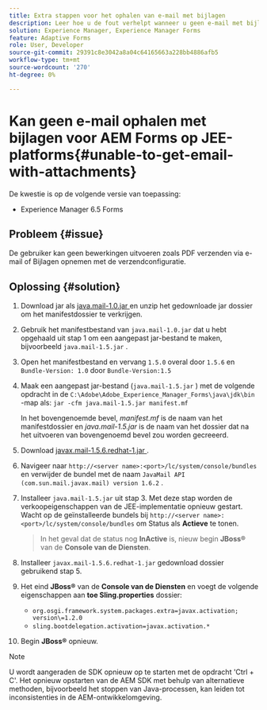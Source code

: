 ```yaml
---
title: Extra stappen voor het ophalen van e-mail met bijlagen
description: Leer hoe u de fout verhelpt wanneer u geen e-mail met bijlagen voor AEM Forms op JEE-platforms kunt ophalen.
solution: Experience Manager, Experience Manager Forms
feature: Adaptive Forms
role: User, Developer
source-git-commit: 29391c8e3042a8a04c64165663a228bb4886afb5
workflow-type: tm+mt
source-wordcount: '270'
ht-degree: 0%

---
```


# Kan geen e-mail ophalen met bijlagen voor AEM Forms op JEE-platforms{#unable-to-get-email-with-attachments}

De kwestie is op de volgende versie van toepassing:

* Experience Manager 6.5 Forms

## Probleem {#issue}

De gebruiker kan geen bewerkingen uitvoeren zoals PDF verzenden via e-mail of Bijlagen opnemen met de verzendconfiguratie.

## Oplossing {#solution}

1. Download jar als [ java.mail-1.0.jar ](/help/forms/using/java.mail-1.0.jar) en unzip het gedownloade jar dossier om het manifestdossier te verkrijgen.

1. Gebruik het manifestbestand van `java.mail-1.0.jar` dat u hebt opgehaald uit stap 1 om een aangepast jar-bestand te maken, bijvoorbeeld `java.mail-1.5.jar` .

1. Open het manifestbestand en vervang `1.5.0` overal door `1.5.6` en `Bundle-Version: 1.0` door `Bundle-Version:1.5`

1. Maak een aangepast jar-bestand (`java.mail-1.5.jar` ) met de volgende opdracht in de `C:\Adobe\Adobe_Experience_Manager_Forms\java\jdk\bin` -map als:
   `jar -cfm java.mail-1.5.jar manifest.mf`

   In het bovengenoemde bevel, *manifest.mf* is de naam van het manifestdossier en *java.mail-1.5.jar* is de naam van het dossier dat na het uitvoeren van bovengenoemd bevel zou worden gecreeerd.

1. Download [ javax.mail-1.5.6.redhat-1.jar ](https://mvnrepository.com/artifact/com.sun.mail/javax.mail/1.5.6.redhat-1).

1. Navigeer naar `http://<server name>:<port>/lc/system/console/bundles` en verwijder de bundel met de naam `JavaMail API (com.sun.mail.javax.mail) version 1.6.2` .

1. Installeer `java.mail-1.5.jar` uit stap 3. Met deze stap worden de verkoopeigenschappen van de JEE-implementatie opnieuw gestart. Wacht op de geïnstalleerde bundels bij `http://<server name>:<port>/lc/system/console/bundles` om Status als **Actieve** te tonen.

   >In het geval dat de status nog **InActive** is, nieuw begin   **JBoss®** van de **Console van de Diensten**.


1. Installeer `javax.mail-1.5.6.redhat-1.jar` gedownload dossier gebruikend stap 5.

1. Het eind **JBoss®** van de **Console van de Diensten** en voegt de volgende eigenschappen aan **toe Sling.properties** dossier:
   * `org.osgi.framework.system.packages.extra=javax.activation; version\=1.2.0`
   * `sling.bootdelegation.activation=javax.activation.*`

1. Begin **JBoss®** opnieuw.

>[!NOTE]
>
> U wordt aangeraden de SDK opnieuw op te starten met de opdracht &#39;Ctrl + C&#39;. Het opnieuw opstarten van de AEM SDK met behulp van alternatieve methoden, bijvoorbeeld het stoppen van Java-processen, kan leiden tot inconsistenties in de AEM-ontwikkelomgeving.

